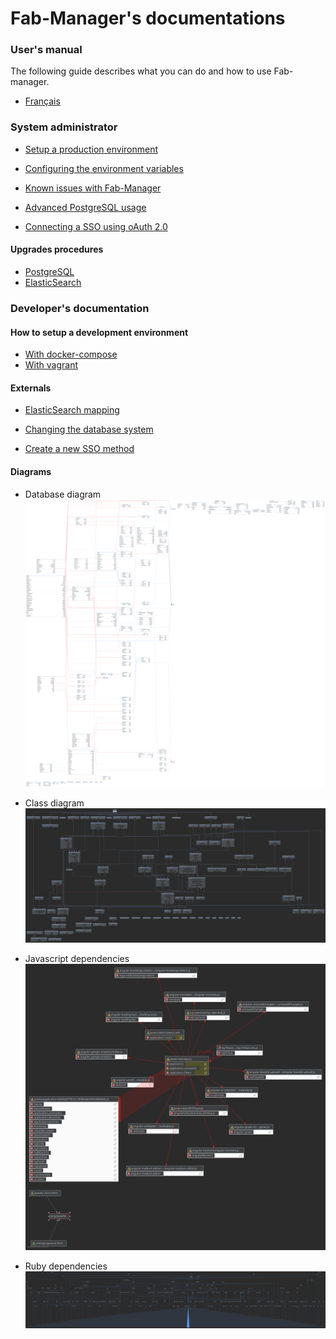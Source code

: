 # Fab-Manager's documentations

### User's manual
The following guide describes what you can do and how to use Fab-manager.
 - [Français](fr/guide_utilisation_fab_manager_v4.3.pdf)

### System administrator
- [Setup a production environment](production_readme.md)

- [Configuring the environment variables](environment.md)

- [Known issues with Fab-Manager](known-issues.md)

- [Advanced PostgreSQL usage](postgresql_readme.md)

- [Connecting a SSO using oAuth 2.0](sso_with_github.md)

#### Upgrades procedures
- [PostgreSQL](postgres_upgrade.md)
- [ElasticSearch](elastic_upgrade.md)


### Developer's documentation
#### How to setup a development environment
- [With docker-compose](development_readme.md)
- [With vagrant](virtual-machine.md)

#### Externals
- [ElasticSearch mapping](elasticsearch.md)

- [Changing the database system](postgresql_readme.md)

- [Create a new SSO method](sso_authentication.md)

#### Diagrams
- Database diagram
![40% center](diagram.png)

- Class diagram
![40% center](class-diagram.svg)

- Javascript dependencies
![40% center](js-modules-dependencies.svg)

- Ruby dependencies
![40% center](gem-dependencies.svg)